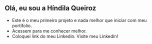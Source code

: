 ## Olá, eu sou a Híndila Queiroz 
- Este é o meu primeiro projeto e nada melhor que iniciar com meu portifolio.
- Acessem para me conhecer melhor. 
- Coloquei link do meu Linkedin. Visite meu Linkedin! 

